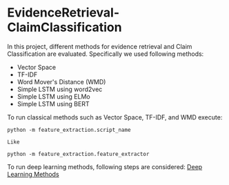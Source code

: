 # EvidenceRetrieval-ClaimClassification

In this project, different methods for evidence retrieval and Claim Classification are evaluated. Specifically we used following methods:
* Vector Space
* TF-IDF
* Word Mover's Distance (WMD)
* Simple LSTM using word2vec
* Simple LSTM using ELMo
* Simple LSTM using BERT

To run classical methods such as Vector Space, TF-IDF, and WMD execute:
```
python -m feature_extraction.script_name

Like

python -m feature_extraction.feature_extractor
```

To run deep learning methods, following steps are considered: [Deep Learning Methods](https://github.com/DeFacto/EvidenceRetrieval-ClaimClassification/tree/master/models/DeepLearningModels)
